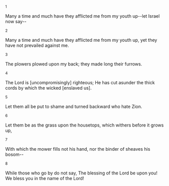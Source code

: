 <sup>1</sup> 

Many a time and much have they afflicted me from my youth up--let Israel now say-- 

<sup>2</sup> 

Many a time and much have they afflicted me from my youth up, yet they have not prevailed against me. 

<sup>3</sup> 

The plowers plowed upon my back; they made long their furrows. 

<sup>4</sup> 

The Lord is [uncompromisingly] righteous; He has cut asunder the thick cords by which the wicked [enslaved us]. 

<sup>5</sup> 

Let them all be put to shame and turned backward who hate Zion. 

<sup>6</sup> 

Let them be as the grass upon the housetops, which withers before it grows up, 

<sup>7</sup> 

With which the mower fills not his hand, nor the binder of sheaves his bosom-- 

<sup>8</sup> 

While those who go by do not say, The blessing of the Lord be upon you! We bless you in the name of the Lord!